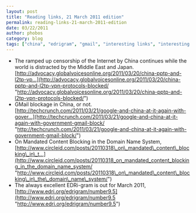 ```yaml
---
layout: post
title: "Reading links, 21 March 2011 edition"
permalink: reading-links-21-march-2011-edition
date: 03/22/2011
author: phobos
category: blog
tags: ["china", "edrigram", "gmail", "interesting links", "interesting reading", "internet censorship", "mandated content blocking", "reading links", "vpns"]
---
```


- The ramped up censorship of the Internet by China continues while the world is distracted by the Middle East and Japan. [http://advocacy.globalvoicesonline.org/2011/03/20/china-pptp-and-l2tp-vp...](http://advocacy.globalvoicesonline.org/2011/03/20/china-pptp-and-l2tp-vpn-protocols-blocked/ "http://advocacy.globalvoicesonline.org/2011/03/20/china-pptp-and-l2tp-vpn-protocols-blocked/")
- GMail blockage in China, or not. [http://techcrunch.com/2011/03/21/google-and-china-at-it-again-with-gover...](http://techcrunch.com/2011/03/21/google-and-china-at-it-again-with-government-gmail-block/ "http://techcrunch.com/2011/03/21/google-and-china-at-it-again-with-government-gmail-block/")
- On Mandated Content Blocking in the Domain Name System, [http://www.circleid.com/posts/20110318\_on\_mandated\_content\_blocking\_in\_t...](http://www.circleid.com/posts/20110318_on_mandated_content_blocking_in_the_domain_name_system/ "http://www.circleid.com/posts/20110318\_on\_mandated\_content\_blocking\_in\_the\_domain\_name\_system/")
- The always excellent EDRi-gram is out for March 2011, [http://www.edri.org/edrigram/number9.5](http://www.edri.org/edrigram/number9.5 "http://www.edri.org/edrigram/number9.5")


